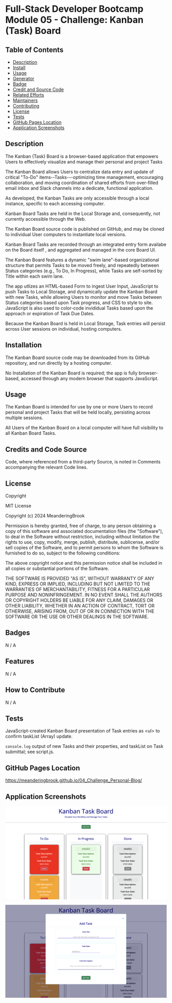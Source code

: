 # Full-Stack Developer Bootcamp Module 05 - Challenge: Kanban (Task) Board

## Table of Contents

- [Description](#description)
- [Install](#install)
- [Usage](#usage)
- [Generator](#generator)
- [Badge](#badge)
- [Credit and Source Code](#credits-and-code-source)
- [Related Efforts](#related-efforts)
- [Maintainers](#maintainers)
- [Contributing](#contributing)
- [License](#license)
- [Tests](#tests)
- [GitHub Pages Location](#github-pages-location)
- [Application Screenshots](#application-screenshots) 


## Description

The Kanban (Task) Board is a browser-based application that empowers Users to effectively visualize and manage their personal and project Tasks

The Kanban Board allows Users to centralize data entry and update of critical "To-Do" items--Tasks---optimizing time management, encouraging collaboration, and moving coordination of shared efforts from over-filled email inbox and Slack channels into a dedicate, functional application.

As developed, the Kanban Tasks are only accessible through a local instance, specific to each accessing computer.

Kanban Board Tasks are held in the Local Storage and, consequently, not currently accessible through the Web.

The Kanban Board source code is published on GitHub, and may be cloned to individual User computers to instantiate local versions.

Kanban Board Tasks are recorded through an integrated entry form availabe on the Board itself , and aggregated and managed in the core Board UI.

The Kanban Board features a dynamic "swim lane"-based organizational structure that permits Tasks to be moved freely, and repeatedly between Status categories (e.g., To Do, In Progress), while Tasks are self-sorted by Title within each swim lane.

The app utlizes an HTML-based Form to ingest User Input, JavaScript to push Tasks to Local Storage, and dynamically update the Kanban Board with new Tasks, while allowing Users to monitor and move Tasks between Status categories based upon Task progress, and CSS to style to site. JavaScript is also used to color-code invididual Tasks based upon the approach or expiration of Task Due Dates.

Because the Kanban Board is held in Local Storage, Task entries will persist across User sessions on individual, hosting computers.


## Installation

The Kanban Board source code may be downloaded from its GitHub repository, and run directly by a hosting computer.

No Installation of the Kanban Board is required; the app is fully browser-based, accessed through any modern browser that supports JavaScript.


## Usage

The Kanban Board is intended for use by one or more Users to record personal and project Tasks that will be held locally, persisting across multiple sessions. 

All Users of the Kanban Board on a local computer will have full visibility to all Kanban Board Tasks.


## Credits and Code Source

Code, where referenced from a third-party Source, is noted in Comments accompanying the relevant Code lines.


## License

Copyright <YEAR> <COPYRIGHT Chris Milazzo>


MIT License

Copyright (c) 2024 MeanderingBrook

Permission is hereby granted, free of charge, to any person obtaining a copy
of this software and associated documentation files (the "Software"), to deal
in the Software without restriction, including without limitation the rights
to use, copy, modify, merge, publish, distribute, sublicense, and/or sell
copies of the Software, and to permit persons to whom the Software is
furnished to do so, subject to the following conditions:

The above copyright notice and this permission notice shall be included in all
copies or substantial portions of the Software.

THE SOFTWARE IS PROVIDED "AS IS", WITHOUT WARRANTY OF ANY KIND, EXPRESS OR
IMPLIED, INCLUDING BUT NOT LIMITED TO THE WARRANTIES OF MERCHANTABILITY,
FITNESS FOR A PARTICULAR PURPOSE AND NONINFRINGEMENT. IN NO EVENT SHALL THE
AUTHORS OR COPYRIGHT HOLDERS BE LIABLE FOR ANY CLAIM, DAMAGES OR OTHER
LIABILITY, WHETHER IN AN ACTION OF CONTRACT, TORT OR OTHERWISE, ARISING FROM,
OUT OF OR IN CONNECTION WITH THE SOFTWARE OR THE USE OR OTHER DEALINGS IN THE
SOFTWARE.


## Badges

N / A


## Features

N / A


## How to Contribute

N / A


## Tests

JavaScript-created Kanban Board presentation of Task entries as &lt;ul&gt; to confirm taskList (Array) update.

`console.log` output of new Tasks and their properties, and taskList on Task submittal; see script.js.


## GitHub Pages Location

https://meanderingbrook.github.io/04_Challenge_Personal-Blog/


## Application Screenshots

![Kanban Board: Populated Board Screenshot](./assets/images/Kanban-Board-Populated-Board.png?raw=true "Kanban Board: Populated Board")

![Kanban Board: New Task Entry Form](./assets/images/Kanban-Board-New-Task-Entry-Form.png?raw=true "Kanban Board: New Task Entry Form")